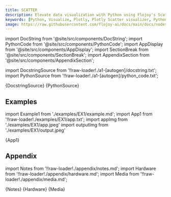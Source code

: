 ```yaml
---
title: SCATTER
description: Elevate data visualization with Python using Flojoy's Scatter visualizer. Create dynamic scatter plots for insightful analyses and presentations.
keywords: [Python, Visualize, Plotly, Plotly Scatter visualizer, Python scatter plot tool, Data point visualization, Scatter plot examples, Flojoy Plotly nodes, Interactive scatter charts, Python data visualization, Scatter plot creation, Visualizing data with Plotly, Data point analysis]
image: https://raw.githubusercontent.com/flojoy-ai/docs/main/docs/nodes/VISUALIZERS/PLOTLY/SCATTER/examples/EX1/output.jpeg
---
```


[//]: # (Custom component imports)

import DocString from '@site/src/components/DocString';
import PythonCode from '@site/src/components/PythonCode';
import AppDisplay from '@site/src/components/AppDisplay';
import SectionBreak from '@site/src/components/SectionBreak';
import AppendixSection from '@site/src/components/AppendixSection';

[//]: # (Docstring)

import DocstringSource from '!!raw-loader!./a1-[autogen]/docstring.txt';
import PythonSource from '!!raw-loader!./a1-[autogen]/python_code.txt';

<DocString>{DocstringSource}</DocString>
<PythonCode GLink='VISUALIZERS/PLOTLY/SCATTER/SCATTER.py'>{PythonSource}</PythonCode>

<SectionBreak />

[//]: # (Examples)

## Examples

import Example1 from './examples/EX1/example.md';
import App1 from '!!raw-loader!./examples/EX1/app.txt';
import appImg from './examples/EX1/app.jpeg'
import outputImg from './examples/EX1/output.jpeg'

<AppDisplay 
    nodeLabel='SCATTER'
    appImg={appImg}
    outputImg={outputImg}
    >
    {App1}
</AppDisplay>

<Example1 />

<SectionBreak />

[//]: # (Appendix)

## Appendix

import Notes from '!!raw-loader!./appendix/notes.md';
import Hardware from '!!raw-loader!./appendix/hardware.md';
import Media from '!!raw-loader!./appendix/media.md';

<AppendixSection index={0} folderPath='nodes/VISUALIZERS/PLOTLY/SCATTER/appendix/'>{Notes}</AppendixSection>
<AppendixSection index={1} folderPath='nodes/VISUALIZERS/PLOTLY/SCATTER/appendix/'>{Hardware}</AppendixSection>
<AppendixSection index={2} folderPath='nodes/VISUALIZERS/PLOTLY/SCATTER/appendix/'>{Media}</AppendixSection>